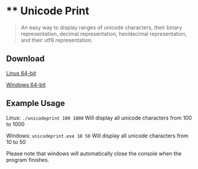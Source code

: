 ** Unicode Print
===================

> An easy way to display ranges of unicode characters, their binary representation, decimal representation, hexidecimal
> representation, and their utf8 representation.

## Download

[Linux 64-bit](https://www.dropbox.com/s/0hg0bwg2wludagd/unicodeprint?dl=0)

[Windows 64-bit](https://www.dropbox.com/s/8f4onur3q9crlea/unicodeprint.exe?dl=0)

## Example Usage

Linux:
`./unicodeprint 100 1000` Will display all unicode characters from 100 to 1000

Windows:
`unicodeprint.exe 10 50` Will display all unicode characters from 10 to 50

Please note that windows will automatically close the console when the program finishes.
